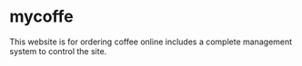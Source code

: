 # mycoffe
 This website is for ordering coffee online includes a complete management system to control the site.
